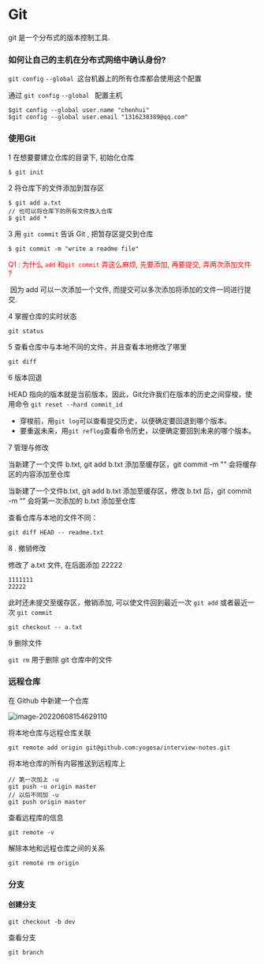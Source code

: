 

# Git

git 是一个分布式的版本控制工具.

### 如何让自己的主机在分布式网络中确认身份?

```git config```   ```--global ```这台机器上的所有仓库都会使用这个配置

通过 ```git config```   ```--global ``` 配置主机

```shell
$git config --global user.name "chenhui"
$git config --global user.email "1316238389@qq.com"
```

### 使用Git

1 在想要要建立仓库的目录下, 初始化仓库

```shell
$ git init
```

2 将仓库下的文件添加到暂存区

```shell
$ git add a.txt 
// 也可以将仓库下的所有文件放入仓库 
$ git add *
```

3 用 ```git commit``` 告诉 Git , 把暂存区提交到仓库

```shell
$ git commit -m "write a readme file"
```

<font color="red">Q1 : 为什么 ```add``` 和```git commit``` 弄这么麻烦, 先要添加, 再要提交, 弄两次添加文件 ? </font>

​	因为 add 可以一次添加一个文件, 而提交可以多次添加将添加的文件一同进行提交.

4 掌握仓库的实时状态

```shell
git status
```

5 查看仓库中与本地不同的文件，并且查看本地修改了哪里

```shell
git diff
```

6 版本回退

HEAD 指向的版本就是当前版本，因此，Git允许我们在版本的历史之间穿梭，使用命令  `git reset --hard commit_id`

- 穿梭前，用`git log`可以查看提交历史，以便确定要回退到哪个版本。
- 要重返未来，用`git reflog`查看命令历史，以便确定要回到未来的哪个版本。

7 管理与修改

当新建了一个文件 b.txt,  git add b.txt 添加至缓存区，git commit -m "" 会将缓存区的内容添加至仓库

当新建了一个文件b.txt, git add b.txt 添加至缓存区，修改 b.txt 后，git commit -m “”  会将第一次添加的 b.txt 添加至仓库

查看仓库与本地的文件不同：

```shell
git diff HEAD -- readme.txt
```

8 . 撤销修改

修改了 a.txt 文件, 在后面添加 22222

```
1111111
22222
```

此时还未提交至缓存区，撤销添加, 可以使文件回到最近一次 `git add` 或者最近一次 `git commit`

```
git checkout -- a.txt
```

9 删除文件

`git rm` 用于删除 git 仓库中的文件 

### 远程仓库

在 Github 中新建一个仓库

![image-20220608154629110](C:\Users\hui\AppData\Roaming\Typora\typora-user-images\image-20220608154629110.png)

将本地仓库与远程仓库关联

```shell
git remote add origin git@github.com:yogesa/interview-notes.git
```

将本地仓库的所有内容推送到远程库上 

```shell
// 第一次加上 -u
git push -u origin master
// 以后不同加 -u
git push origin master
```

查看远程库的信息

```SHELL
git remote -v
```

解除本地和远程仓库之间的关系

```shell
git remote rm origin
```

### 分支

#### 创建分支

```shell
git checkout -b dev
```

查看分支

```shell
git branch
```





